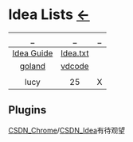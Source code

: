 # Idea Lists  [←](../index.md)

| _ | _ | _ |
|:---:|:---:|:---:|
| [Idea Guide](Idea.md) | [Idea.txt](Idea.txt) | []() |
| [goland](goland.md) | [vdcode](vscode.md) | []() |
| []() | []() | []() |
| lucy | 25 | X |

## Plugins

[CSDN_Chrome](https://plugin.csdn.net/?utm_medium=distribute.pc_blog_right_sidebar.476366.nonecase&depth_1-utm_source=distribute.pc_blog_right_sidebar.476366.nonecase)/[CSDN_Idea](https://plugin.csdn.net/idea.html)有待观望

[]()

[]()
